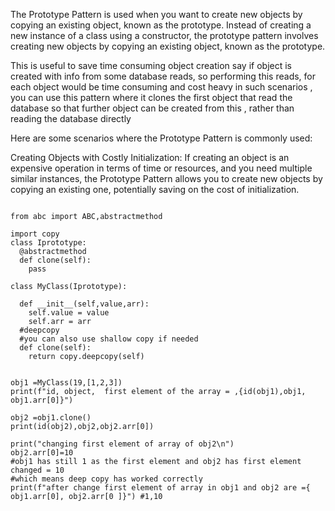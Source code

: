 
The Prototype Pattern is used when you want to create new objects by copying an existing object, known as the prototype. Instead of creating a new instance of a class using a constructor, the prototype pattern involves creating new objects by copying an existing object, known as the prototype.

This is useful to save time consuming object creation say if object is created with info from some database reads, so performing this reads, for each object would be time consuming and cost heavy 
in such scenarios , you can use this pattern where it clones the first object that read the database so that  further object can be created from this , rather than reading the database directly 

Here are some scenarios where the Prototype Pattern is commonly used:

Creating Objects with Costly Initialization:
If creating an object is an expensive operation in terms of time or resources, and you need multiple similar instances, the Prototype Pattern allows you to create new objects by copying an existing one, potentially saving on the cost of initialization.


```

from abc import ABC,abstractmethod

import copy
class Iprototype: 
  @abstractmethod
  def clone(self):
    pass
  
class MyClass(Iprototype):
  
  def __init__(self,value,arr):
    self.value = value
    self.arr = arr
  #deepcopy 
  #you can also use shallow copy if needed
  def clone(self):
    return copy.deepcopy(self)
  
  
obj1 =MyClass(19,[1,2,3])
print(f"id, object,  first element of the array = ,{id(obj1),obj1, obj1.arr[0]}")

obj2 =obj1.clone()
print(id(obj2),obj2,obj2.arr[0])

print("changing first element of array of obj2\n")
obj2.arr[0]=10
#obj1 has still 1 as the first element and obj2 has first element changed = 10
#which means deep copy has worked correctly
print(f"after change first element of array in obj1 and obj2 are ={ obj1.arr[0], obj2.arr[0 ]}") #1,10





    

